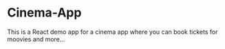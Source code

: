 # Cinema-App
This is a React demo app for a cinema app where you can book tickets for moovies and more...
